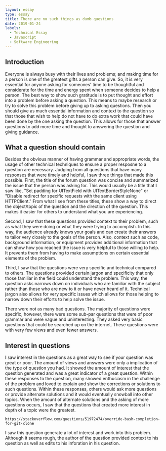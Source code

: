 ```yaml
---
layout: essay
type: essay
title: There are no such things as dumb questions
date: 2019-01-24
labels:
  - Technical Essay
  - Javascript
  - Software Engineering
---
```


## Introduction 
Everyone is always busy with their lives and problems; and making time for a person is one of the greatest gifts a person can give. 
So, it is very essential for anyone asking for someones' time to be thoughtful and considerate for the time and energy spent when someone decides to help a person.
The best way to show such gratitude is to put thought and effort into a problem before asking a question. This means to maybe research or try to solve this problem before giving up to asking questions.
Then you should give as much essential information and context to the question so that those that wish to help do not have to do extra work that could have been done by the one asking the question.
This allows for those that answer questions to add more time and thought to answering the question and giving guidance.

## What a question should contain

Besides the obvious manner of having grammar and appropriate words, the usage of other technical techniques to ensure a proper resposne to a question
are necessary. Judging from all questions that have many responses that were timely and helpful, I saw three things that made this possible.
First, the title of the forum question was concise and summarized the issue that the person was asking for. This would usually be a title that I saw like, "Set padding for UITextField with UITextBorderStyleNone" or "Disable redirect for specific requests with the same client using HTTPClient." From what I see from these titles, these show a way to direct the object/topic of the question and the direction of the question. This makes it easier for others to understand what you are experiencing. 

Second, I saw that these questions provided context to their problem, such as what they were doing or what they were trying to accomplish. In this way, the audience already knows your goals and can create their answers to tailor very closely to the goals of the person. Also, context such as code, background information, or equipment provides additional information that can show how you reached the issue is very helpful to those willing to help. It prevents them from having to make assumptions on certain essential elements of the problem.

Third, I saw that the questions were very specific and technical compared to others. The questions provided certain jargon and specificity that only those familiar in the field could understand the problem. This way, the question asks narrows down on individuals who are familiar with the subject rather than those who are new to it or have never heard of it. Technical jargon also allows for very specific issues which allows for those helping to narrow down their efforts to help solve the issue. 

There were not as many bad questions. The majority of questions were specific, however, there were some sub-par questions that were of poor grammar and were vague and uninteresting. They asked very basic questions that could be searched up on the internet. These questions were with very few views and even fewer answers.

## Interest in questions 
I saw interest in the questions as a great way to see if your question was great or poor. The amount of views and answers were only a implication of the type of question you had. It showed the amount of interest that the question generated and was a great indicator of a great question. Within these responses to the question, many showed enthusiasm in the challenge of the problem and loved to explain and show the corrections or solutions to such questions. Within these responses, others would ask more questions or provide alternate solutions and it would eventually snowball into other topics. When the amount of alternate solutions and the asking of more questions occurs, I saw that the questions that created more interest in depth of a topic were the greatest.

```
https://stackoverflow.com/questions/51972474/override-bash-completion-for-git-clone
```
I saw this question generate a lot of interest and work into this problem. Although it seems rough, the author of the question provided context to his question as well as edits to his inforation in his question. 
